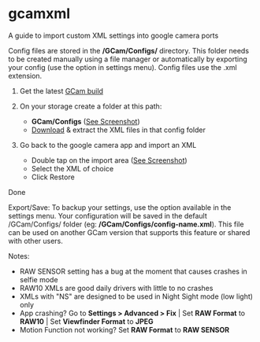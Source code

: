 # gcamxml
A guide to import custom XML settings into google camera ports

Config files are stored in the **/GCam/Configs/** directory. This folder needs to be created manually using a file manager or automatically by exporting your config (use the option in settings menu). Config files use the .xml extension.

1. Get the latest [GCam build](https://www.celsoazevedo.com/files/android/google-camera/dev-arnova8G2/)

2. On your storage create a folder at this path:

    - **GCam/Configs** ([See Screenshot](https://github.com/H1XYZ/gcamxml/blob/master/!storage_path.jpg))
    - [Download](https://github.com/H1XYZ/gcamxml/archive/master.zip) & extract the XML files in that config folder

3. Go back to the google camera app and import an XML

    - Double tap on the import area ([See Screenshot](https://github.com/H1XYZ/gcamxml/blob/master/!xml_toggle_import.jpg))
    - Select the XML of choice
    - Click Restore

Done

Export/Save:
To backup your settings, use the option available in the settings menu. Your configuration will be saved in the default /GCam/Configs/ folder (eg: **/GCam/Configs/config-name.xml**). This file can be used on another GCam version that supports this feature or shared with other users.

Notes:
 - RAW SENSOR setting has a bug at the moment that causes crashes in selfie mode
 - RAW10 XMLs are good daily drivers with little to no crashes
 - XMLs with "NS" are designed to be used in Night Sight mode (low light) only
 - App crashing? Go to **Settings > Advanced > Fix** | Set **RAW Format** to **RAW10** | Set **Viewfinder Format** to **JPEG**
 - Motion Function not working? Set **RAW Format** to **RAW SENSOR** 
